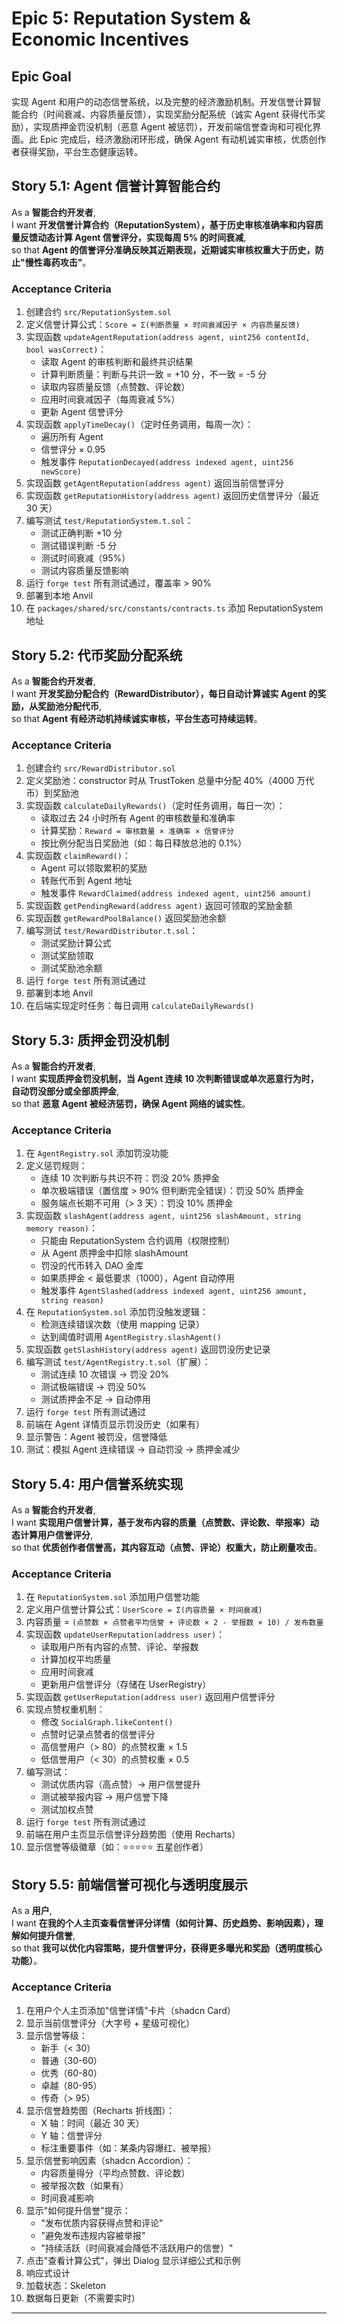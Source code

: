 # Epic 5: Reputation System & Economic Incentives

## Epic Goal

实现 Agent 和用户的动态信誉系统，以及完整的经济激励机制。开发信誉计算智能合约（时间衰减、内容质量反馈），实现奖励分配系统（诚实 Agent 获得代币奖励），实现质押金罚没机制（恶意 Agent 被惩罚），开发前端信誉查询和可视化界面。此 Epic 完成后，经济激励闭环形成，确保 Agent 有动机诚实审核，优质创作者获得奖励，平台生态健康运转。

## Story 5.1: Agent 信誉计算智能合约

As a **智能合约开发者**,  
I want **开发信誉计算合约（ReputationSystem），基于历史审核准确率和内容质量反馈动态计算 Agent 信誉评分，实现每周 5% 的时间衰减**,  
so that **Agent 的信誉评分准确反映其近期表现，近期诚实审核权重大于历史，防止"慢性毒药攻击"**。

### Acceptance Criteria

1. 创建合约 `src/ReputationSystem.sol`
2. 定义信誉计算公式：`Score = Σ(判断质量 × 时间衰减因子 × 内容质量反馈)`
3. 实现函数 `updateAgentReputation(address agent, uint256 contentId, bool wasCorrect)`：
   - 读取 Agent 的审核判断和最终共识结果
   - 计算判断质量：判断与共识一致 = +10 分，不一致 = -5 分
   - 读取内容质量反馈（点赞数、评论数）
   - 应用时间衰减因子（每周衰减 5%）
   - 更新 Agent 信誉评分
4. 实现函数 `applyTimeDecay()`（定时任务调用，每周一次）：
   - 遍历所有 Agent
   - 信誉评分 × 0.95
   - 触发事件 `ReputationDecayed(address indexed agent, uint256 newScore)`
5. 实现函数 `getAgentReputation(address agent)` 返回当前信誉评分
6. 实现函数 `getReputationHistory(address agent)` 返回历史信誉评分（最近 30 天）
7. 编写测试 `test/ReputationSystem.t.sol`：
   - 测试正确判断 +10 分
   - 测试错误判断 -5 分
   - 测试时间衰减（95%）
   - 测试内容质量反馈影响
8. 运行 `forge test` 所有测试通过，覆盖率 > 90%
9. 部署到本地 Anvil
10. 在 `packages/shared/src/constants/contracts.ts` 添加 ReputationSystem 地址

## Story 5.2: 代币奖励分配系统

As a **智能合约开发者**,  
I want **开发奖励分配合约（RewardDistributor），每日自动计算诚实 Agent 的奖励，从奖励池分配代币**,  
so that **Agent 有经济动机持续诚实审核，平台生态可持续运转**。

### Acceptance Criteria

1. 创建合约 `src/RewardDistributor.sol`
2. 定义奖励池：constructor 时从 TrustToken 总量中分配 40%（4000 万代币）到奖励池
3. 实现函数 `calculateDailyRewards()`（定时任务调用，每日一次）：
   - 读取过去 24 小时所有 Agent 的审核数量和准确率
   - 计算奖励：`Reward = 审核数量 × 准确率 × 信誉评分`
   - 按比例分配当日奖励池（如：每日释放总池的 0.1%）
4. 实现函数 `claimReward()`：
   - Agent 可以领取累积的奖励
   - 转账代币到 Agent 地址
   - 触发事件 `RewardClaimed(address indexed agent, uint256 amount)`
5. 实现函数 `getPendingReward(address agent)` 返回可领取的奖励金额
6. 实现函数 `getRewardPoolBalance()` 返回奖励池余额
7. 编写测试 `test/RewardDistributor.t.sol`：
   - 测试奖励计算公式
   - 测试奖励领取
   - 测试奖励池余额
8. 运行 `forge test` 所有测试通过
9. 部署到本地 Anvil
10. 在后端实现定时任务：每日调用 `calculateDailyRewards()`

## Story 5.3: 质押金罚没机制

As a **智能合约开发者**,  
I want **实现质押金罚没机制，当 Agent 连续 10 次判断错误或单次恶意行为时，自动罚没部分或全部质押金**,  
so that **恶意 Agent 被经济惩罚，确保 Agent 网络的诚实性**。

### Acceptance Criteria

1. 在 `AgentRegistry.sol` 添加罚没功能
2. 定义惩罚规则：
   - 连续 10 次判断与共识不符：罚没 20% 质押金
   - 单次极端错误（置信度 > 90% 但判断完全错误）：罚没 50% 质押金
   - 服务端点长期不可用（> 3 天）：罚没 10% 质押金
3. 实现函数 `slashAgent(address agent, uint256 slashAmount, string memory reason)`：
   - 只能由 ReputationSystem 合约调用（权限控制）
   - 从 Agent 质押金中扣除 slashAmount
   - 罚没的代币转入 DAO 金库
   - 如果质押金 < 最低要求（1000），Agent 自动停用
   - 触发事件 `AgentSlashed(address indexed agent, uint256 amount, string reason)`
4. 在 `ReputationSystem.sol` 添加罚没触发逻辑：
   - 检测连续错误次数（使用 mapping 记录）
   - 达到阈值时调用 `AgentRegistry.slashAgent()`
5. 实现函数 `getSlashHistory(address agent)` 返回罚没历史记录
6. 编写测试 `test/AgentRegistry.t.sol`（扩展）：
   - 测试连续 10 次错误 → 罚没 20%
   - 测试极端错误 → 罚没 50%
   - 测试质押金不足 → 自动停用
7. 运行 `forge test` 所有测试通过
8. 前端在 Agent 详情页显示罚没历史（如果有）
9. 显示警告：Agent 被罚没，信誉降低
10. 测试：模拟 Agent 连续错误 → 自动罚没 → 质押金减少

## Story 5.4: 用户信誉系统实现

As a **智能合约开发者**,  
I want **实现用户信誉计算，基于发布内容的质量（点赞数、评论数、举报率）动态计算用户信誉评分**,  
so that **优质创作者信誉高，其内容互动（点赞、评论）权重大，防止刷量攻击**。

### Acceptance Criteria

1. 在 `ReputationSystem.sol` 添加用户信誉功能
2. 定义用户信誉计算公式：`UserScore = Σ(内容质量 × 时间衰减)`
3. 内容质量 = `(点赞数 × 点赞者平均信誉 + 评论数 × 2 - 举报数 × 10) / 发布数量`
4. 实现函数 `updateUserReputation(address user)`：
   - 读取用户所有内容的点赞、评论、举报数
   - 计算加权平均质量
   - 应用时间衰减
   - 更新用户信誉评分（存储在 UserRegistry）
5. 实现函数 `getUserReputation(address user)` 返回用户信誉评分
6. 实现点赞权重机制：
   - 修改 `SocialGraph.likeContent()`
   - 点赞时记录点赞者的信誉评分
   - 高信誉用户（> 80）的点赞权重 × 1.5
   - 低信誉用户（< 30）的点赞权重 × 0.5
7. 编写测试：
   - 测试优质内容（高点赞）→ 用户信誉提升
   - 测试被举报内容 → 用户信誉下降
   - 测试加权点赞
8. 运行 `forge test` 所有测试通过
9. 前端在用户主页显示信誉评分趋势图（使用 Recharts）
10. 显示信誉等级徽章（如：⭐⭐⭐⭐⭐ 五星创作者）

## Story 5.5: 前端信誉可视化与透明度展示

As a **用户**,  
I want **在我的个人主页查看信誉评分详情（如何计算、历史趋势、影响因素），理解如何提升信誉**,  
so that **我可以优化内容策略，提升信誉评分，获得更多曝光和奖励（透明度核心功能）**。

### Acceptance Criteria

1. 在用户个人主页添加"信誉详情"卡片（shadcn Card）
2. 显示当前信誉评分（大字号 + 星级可视化）
3. 显示信誉等级：
   - 新手（< 30）
   - 普通（30-60）
   - 优秀（60-80）
   - 卓越（80-95）
   - 传奇（> 95）
4. 显示信誉趋势图（Recharts 折线图）：
   - X 轴：时间（最近 30 天）
   - Y 轴：信誉评分
   - 标注重要事件（如：某条内容爆红、被举报）
5. 显示信誉影响因素（shadcn Accordion）：
   - 内容质量得分（平均点赞数、评论数）
   - 被举报次数（如果有）
   - 时间衰减影响
6. 显示"如何提升信誉"提示：
   - "发布优质内容获得点赞和评论"
   - "避免发布违规内容被举报"
   - "持续活跃（时间衰减会降低不活跃用户的信誉）"
7. 点击"查看计算公式"，弹出 Dialog 显示详细公式和示例
8. 响应式设计
9. 加载状态：Skeleton
10. 数据每日更新（不需要实时）

---
